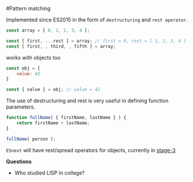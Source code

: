 #Pattern matching

Implemented since ES2015 in the form of `destructuring` and `rest operator`.

```javascript
const array = [ 0, 1, 2, 3, 4 ];

const [ first, ...rest ] = array; // first = 0, rest = [ 1, 2, 3, 4 ]
const [ first, , third, , fifth ] = array;

```

works with objects too
```javascript
const obj = {
    value: 42
}

const { value } = obj; // value = 42
```

The use of destructuring and rest is very useful in defining function parameters.
```javascript
function fullName( { firstName, lastName } ) {
    return firstName + lastName;
}

fullName( person );
```

`ESnext` will have rest/spread operators for objects, currently in [stage-3](https://github.com/sebmarkbage/ecmascript-rest-spread)

**Questions**
* Who studied LISP in college?